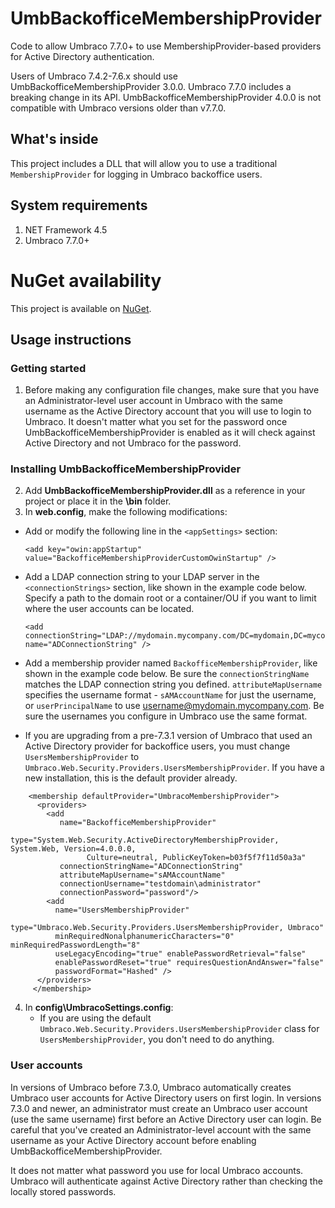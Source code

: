 # UmbBackofficeMembershipProvider
Code to allow Umbraco 7.7.0+ to use MembershipProvider-based providers for Active Directory authentication.

Users of Umbraco 7.4.2-7.6.x should use UmbBackofficeMembershipProvider 3.0.0. Umbraco 7.7.0 includes a breaking change in its API. UmbBackofficeMembershipProvider 4.0.0 is not compatible with Umbraco versions older than v7.7.0.

## What's inside
This project includes a DLL that will allow you to use a traditional `MembershipProvider` for logging in Umbraco backoffice users.

## System requirements
1. NET Framework 4.5
2. Umbraco 7.7.0+

# NuGet availability
This project is available on [NuGet](https://www.nuget.org/packages/UmbBackofficeMembershipProvider/).

## Usage instructions
### Getting started
1. Before making any configuration file changes, make sure that you have an Administrator-level user account in Umbraco with the same username as the Active Directory account that you will use to login to Umbraco. It doesn't matter what you set for the password once UmbBackofficeMembershipProvider is enabled as it will check against Active Directory and not Umbraco for the password.

### Installing UmbBackofficeMembershipProvider
2. Add **UmbBackofficeMembershipProvider.dll** as a reference in your project or place it in the **\bin** folder.
3. In **web.config**, make the following modifications:
  - Add or modify the following line in the `<appSettings>` section:

    ```
    <add key="owin:appStartup" value="BackofficeMembershipProviderCustomOwinStartup" />
    ```
  - Add a LDAP connection string to your LDAP server in the `<connectionStrings>` section, like shown in the example code below. Specify a path to the domain root or a container/OU if you want to limit where the user accounts can be located.
  
    ```
    <add connectionString="LDAP://mydomain.mycompany.com/DC=mydomain,DC=mycompany,DC=com" name="ADConnectionString" />
    ```
  - Add a membership provider named `BackofficeMembershipProvider`, like shown in the example code below. Be sure the `connectionStringName` matches the LDAP connection string you defined. `attributeMapUsername` specifies the username format - `sAMAccountName` for just the username, or `userPrincipalName` to use username@mydomain.mycompany.com. Be sure the usernames you configure in Umbraco use the same format.
  
  - If you are upgrading from a pre-7.3.1 version of Umbraco that used an Active Directory provider for backoffice users, you must change `UsersMembershipProvider` to `Umbraco.Web.Security.Providers.UsersMembershipProvider`. If you have a new installation, this is the default provider already.  
  
```
    <membership defaultProvider="UmbracoMembershipProvider">
      <providers>
        <add
           name="BackofficeMembershipProvider"
           type="System.Web.Security.ActiveDirectoryMembershipProvider, System.Web, Version=4.0.0.0, 
                 Culture=neutral, PublicKeyToken=b03f5f7f11d50a3a"
           connectionStringName="ADConnectionString"
           attributeMapUsername="sAMAccountName"
           connectionUsername="testdomain\administrator" 
           connectionPassword="password"/>
        <add
          name="UsersMembershipProvider"
          type="Umbraco.Web.Security.Providers.UsersMembershipProvider, Umbraco"
          minRequiredNonalphanumericCharacters="0" minRequiredPasswordLength="8"
          useLegacyEncoding="true" enablePasswordRetrieval="false"
          enablePasswordReset="true" requiresQuestionAndAnswer="false"
          passwordFormat="Hashed" />
      </providers>
     </membership>
```

4. In **config\UmbracoSettings.config**:
   - If you are using the default `Umbraco.Web.Security.Providers.UsersMembershipProvider` class for `UsersMembershipProvider`, you don't need to do anything.

### User accounts
In versions of Umbraco before 7.3.0, Umbraco automatically creates Umbraco user accounts for Active Directory users on first login. In versions 7.3.0 and newer, an administrator must create an Umbraco user account (use the same username) first before an Active Directory user can login. Be careful that you've created an Administrator-level account with the same username as your Active Directory account before enabling UmbBackofficeMembershipProvider.

It does not matter what password you use for local Umbraco accounts. Umbraco will authenticate against Active Directory rather than checking the locally stored passwords.
